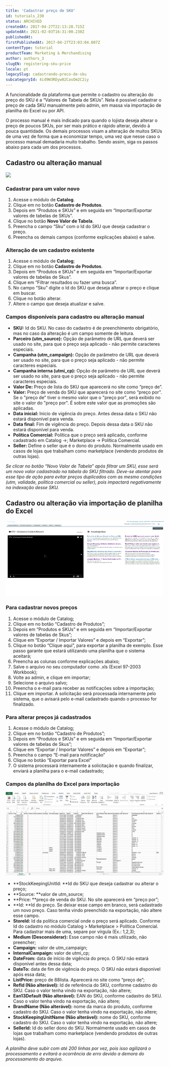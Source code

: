 ```yaml
---
title: 'Cadastrar preço de SKU'
id: tutorials_230
status: ARCHIVED
createdAt: 2017-04-27T22:13:28.715Z
updatedAt: 2021-02-03T16:31:00.230Z
publishedAt: 
firstPublishedAt: 2017-04-27T23:03:04.007Z
contentType: tutorial
productTeam: Marketing & Merchandising
author: authors_3
slugEN: registering-sku-price
locale: pt
legacySlug: cadastrando-preco-de-sku
subcategoryId: 4id9W3RDyw02CasOm2C2iy
---
```


A funcionalidade da plataforma que permite o cadastro ou alteração do preço do SKU é a “Valores de Tabela de SKUs”. Nela é possível cadastrar o preço de cada SKU manualmente pelo admin, em massa via importação de planilha do Excel ou por API. 

O processo manual é mais indicado para quando o lojista deseja alterar o preço de poucos SKUs, por ser mais prático e rápido alterar, devido à pouca quantidade. Os demais processos visam a alteração de muitos SKUs de uma vez de forma que a economizar tempo, uma vez que nesse caso o processo manual demadaria muito trabalho. Sendo assim, siga os passos abaixo para cada um dos processos.

## Cadastro ou alteração manual

![](https://raw.githubusercontent.com/vtexdocs/help-center-content/refs/heads/main/docs/pt/tutorials/Prices/Price%20list/cadastrando-preco-de-sku_1.gif)

### Cadastrar para um valor novo

1. Acesse o módulo de __Catalog__.
2. Clique em no botão __Cadastro de Produtos__.
3. Depois em “Produtos e SKUs” e em seguida em “Importar/Exportar valores de tabelas de SKUs”.
4. Clique no botão __Novo Valor de Tabela__.
5. Preencha o campo “Sku” com o Id do SKU que deseja cadastrar o preço.
6. Preencha os demais campos (conforme explicações abaixo) e salve.

### Alteração de um cadastro existente

1. Acesse o módulo de __Catalog__;
2. Clique em no botão __Cadastro de Produtos__.
3. Depois em “Produtos e SKUs” e em seguida em “Importar/Exportar valores de tabelas de Skus”.
4. Clique em “Filtrar resultados ou fazer uma busca”.
5. No campo “Sku” digite o Id do SKU que deseja alterar o preço e clique em buscar.
6. Clique no botão alterar.
7. Altere o campo que deseja atualizar e salve.

### Campos disponíveis para cadastro ou alteração manual

- **SKU:** Id do SKU. No caso do cadastro é de preenchimento obrigatório, mas no caso da alteração é um campo somente de leitura.
- **Parceiro (utm_source):** Opção de parâmetro de URL que deverá ser usado no site, para que o preço seja aplicado - não permite caracteres especiais.
- **Campanha (utm_campaign):** Opção de parâmetro de URL que deverá ser usado no site, para que o preço seja aplicado - não permite caracteres especiais.
- **Campanha interna (utmi_cp):** Opção de parâmetro de URL que deverá ser usado no site, para que o preço seja aplicado - não permite caracteres especiais.
- **Valor De:** Preço de lista do SKU que aparecerá no site como “preço de”.
- **Valor:** Preço de venda do SKU que aparecerá no site como “preço por”. Se o "preço de" tiver o mesmo valor que o "preço por", será exibido no site o valor do "preço por". É sobre este valor que as promoções são aplicadas.
- **Data inicial:** Início de vigência do preço. Antes dessa data o SKU não estará disponível para venda.
- **Data final:** Fim de vigência do preço. Depois dessa data o SKU não estará disponível para venda.
- **Política Comercial:** Política que o preço será aplicado, conforme cadastrado em Catalog ->; Marketplace -> Política Comercial.
- **Seller:** Define o seller que é o dono do produto. Normalmente usado em casos de lojas que trabalham como marketplace (vendendo produtos de outras lojas).

_Se clicar no botão “Novo Valor de Tabela” após filtrar um SKU, esse será um novo valor cadastrado na tabela do SKU filtrado. Deve-se atentar para esse tipo de ação para evitar preços duplicados com as mesmo condições (utm, validade, política comercial ou seller), pois impactará negativamente na indexação desse SKU._

## Cadastro ou alteração via importação de planilha do Excel

![](https://raw.githubusercontent.com/vtexdocs/help-center-content/refs/heads/main/docs/pt/tutorials/Prices/Price%20list/cadastrando-preco-de-sku_2.gif)

### Para cadastrar novos preços

1. Acesse o módulo de Catalog;
2. Clique em no botão “Cadastro de Produtos”;
3. Depois em “Produtos e SKUs” e em seguida em “Importar/Exportar valores de tabelas de Skus”;
4. Clique em “Exportar / Importar Valores” e depois em “Exportar”;
5. Clique no botão “Clique aqui”, para exportar a planilha de exemplo. Esse passo garante que estará utilizando uma planilha que o sistema aceitará;
6. Preencha as colunas conforme explicações abaixo;
7. Salve o arquivo no seu computador como .xls (Excel 97-2003 Workbook);
8. Volte ao admin, e clique em importar;
9. Selecione o arquivo salvo;
10. Preencha o e-mail para receber as notificações sobre a importação;
11. Clique em importar. A solicitação será processada internamente pelo sistema, que o avisará pelo e-mail cadastrado quando o processo for finalizado.

### Para alterar preços já cadastrados

1. Acesse o módulo de Catalog;
2. Clique em no botão “Cadastro de Produtos”;
3. Depois em “Produtos e SKUs” e em seguida em “Importar/Exportar valores de tabelas de Skus”;
4. Clique em “Exportar / Importar Valores” e depois em “Exportar”;
5. Preencha o campo “E-mail para notificação”
6. Clique no botão “Exportar para Excel”
7. O sistema processará internamente a solicitação e quando finalizar, enviará a planilha para o e-mail cadastrado;

### Campos da planilha do Excel para importação

![](https://raw.githubusercontent.com/vtexdocs/help-center-content/refs/heads/main/docs/pt/tutorials/Prices/Price%20list/cadastrando-preco-de-sku_3.jpg)

- **StockKeepingUnitId: **Id do SKU que deseja cadastrar ou alterar o preço;
- **Source: **valor de utm_source;
- **Price: **preço de venda do SKU. No site aparecerá em “preço por”;
- **Id: **Id do preço. Se deixar esse campo em branco, será cadastrado um novo preço. Caso tenha vindo preenchido na exportação, não altere esse campo.
- **StoreId:** Id da política comercial onde o preço será aplicado. Conforme Id do cadastro no módulo Catalog &gt; Marketplace &gt; Política Comercial. Para cadastrar mais de uma, separe por vírgula (Ex.: 1,2,3);
- **Medium (Desconsiderar):** Esse campo não é mais utilizado, não preencher;
- **Campaign:** valor de utm_campaign;
- **InternalCampaign:** valor de utmi_cp;
- **DateFrom:** data de início de vigência do preço. O SKU não estará disponível antes dessa data;
- **DateTo:** data de fim de vigência do preço. O SKU não estará disponível após essa data;
- **ListPrice:** preço de 88lista. Aparecerá no site como “preço de”;
- **RefId (Não alterável):** Id de referência do SKU, conforme cadastro do SKU. Caso o valor tenha vindo na exportação, não altere;
- **Ean13Default (Não alterável):** EAN do SKU, conforme cadastro do SKU. Caso o valor tenha vindo na exportação, não altere;
- **BrandName (Não alterável):** nome da marca do produto, conforme cadastro do SKU. Caso o valor tenha vindo na exportação, não altere;
- **StockKeepingUnitName (Não alterável):** nome do SKU, conforme cadastro do SKU. Caso o valor tenha vindo na exportação, não altere;
- **SellerId:** Id do seller dono do SKU. Normalmente usado em casos de lojas que trabalham como marketplace (vendendo produtos de outras lojas).

_A planilha deve subir com até 200 linhas por vez, pois isso agilizará o processamento e evitará a ocorrência de erro devido a demora do processamento do arquivo._
